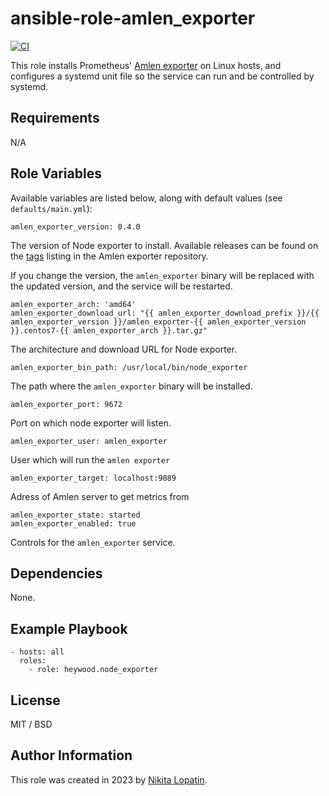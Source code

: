 # ansible-role-amlen_exporter
[![CI](https://github.com/heywood8/ansible-role-amlen_exporter/workflows/CI/badge.svg?event=push)](https://github.com/heywood8/ansible-role-amlen_exporter/actions?query=workflow%3ACI)

This role installs Prometheus' [Amlen exporter](https://github.com/heywood8/amlen-prometheus-exporter) on Linux hosts, and configures a systemd unit file so the service can run and be controlled by systemd.
## Requirements

N/A

## Role Variables

Available variables are listed below, along with default values (see `defaults/main.yml`):

    amlen_exporter_version: 0.4.0

The version of Node exporter to install. Available releases can be found on the [tags](https://github.com/heywood8/amlen-prometheus-exporter/tags) listing in the Amlen exporter repository.

If you change the version, the `amlen_exporter` binary will be replaced with the updated version, and the service will be restarted.

    amlen_exporter_arch: 'amd64'
    amlen_exporter_download_url: "{{ amlen_exporter_download_prefix }}/{{ amlen_exporter_version }}/amlen_exporter-{{ amlen_exporter_version }}.centos7-{{ amlen_exporter_arch }}.tar.gz"

The architecture and download URL for Node exporter.

    amlen_exporter_bin_path: /usr/local/bin/node_exporter

The path where the `amlen_exporter` binary will be installed.

    amlen_exporter_port: 9672

Port on which node exporter will listen.

    amlen_exporter_user: amlen_exporter

User which will run the `amlen exporter`

    amlen_exporter_target: localhost:9089

Adress of Amlen server to get metrics from

    amlen_exporter_state: started
    amlen_exporter_enabled: true

Controls for the `amlen_exporter` service.

## Dependencies

None.

## Example Playbook

    - hosts: all
      roles:
        - role: heywood.node_exporter

## License

MIT / BSD

## Author Information

This role was created in 2023 by [Nikita Lopatin](https://github.com/heywood8/).
